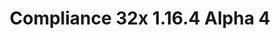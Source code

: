 ---
title: Compliance 32x 1.16.4 Alpha 4
permalink: /article/compliance32x/1.16.4/A4
comments: true
comments-id: 1.16.4-32x-Alpha-4
header-img: article/compliance32x/1.16.4-A4.jpg

long_text: As we're approaching Christmas and the end of the year, we've decided to give you beautiful people an early present! In Alpha 4 we've overhauled all regular logs, added missing ores and more. We hope you're going to like this last update before Christmas! <br><br> <strong>DISCLAIMER:</strong> As indicated by the Alpha tag, this version is very work-in-progress, and as such contains some placeholder textures. It is not the final look of the pack; many textures will have to be edited to match the general stylistic direction of the pack. <br><br> Stay tuned for future updates!

main_changelog: data/changelog

download:
  - Alpha 4 - 1.16.4:
    - https://github.com/Compliance-Resource-Pack/Resource-Pack-32x/releases/download/alpha-4/Compliance-32x-Alpha-4.zip

---